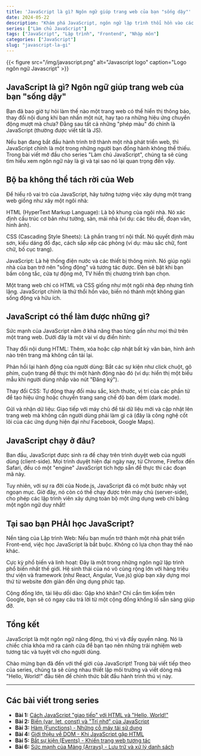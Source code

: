 ```yaml
---
title: 'JavaScript là gì? Ngôn ngữ giúp trang web của bạn "sống dậy"'
date: 2024-05-22
description: "Khám phá JavaScript, ngôn ngữ lập trình thổi hồn vào các trang web, biến chúng từ những tài liệu tĩnh thành các ứng dụng tương tác và sống động."
series: ["Làm chủ JavaScript"]
tags: ["JavaScript", "Lập trình", "Frontend", "Nhập môn"]
categories: ["JavaScript"]
slug: "javascript-la-gi"
---
```


{{< figure src="/img/javascript.png" alt="Javascript logo" caption="Logo ngôn ngữ Javascript" >}}

## JavaScript là gì? Ngôn ngữ giúp trang web của bạn "sống dậy"

Bạn đã bao giờ tự hỏi làm thế nào một trang web có thể hiển thị thông báo, thay đổi nội dung khi bạn nhấn một nút, hay tạo ra những hiệu ứng chuyển động mượt mà chưa? Đằng sau tất cả những "phép màu" đó chính là JavaScript (thường được viết tắt là JS).

Nếu bạn đang bắt đầu hành trình trở thành một nhà phát triển web, thì JavaScript chính là một trong những người bạn đồng hành không thể thiếu. Trong bài viết mở đầu cho series "Làm chủ JavaScript", chúng ta sẽ cùng tìm hiểu xem ngôn ngữ này là gì và tại sao nó lại quan trọng đến vậy.

## Bộ ba không thể tách rời của Web

Để hiểu rõ vai trò của JavaScript, hãy tưởng tượng việc xây dựng một trang web giống như xây một ngôi nhà:

HTML (HyperText Markup Language): Là bộ khung của ngôi nhà. Nó xác định cấu trúc cơ bản như tường, sàn, mái nhà (ví dụ: các tiêu đề, đoạn văn, hình ảnh).

CSS (Cascading Style Sheets): Là phần trang trí nội thất. Nó quyết định màu sơn, kiểu dáng đồ đạc, cách sắp xếp các phòng (ví dụ: màu sắc chữ, font chữ, bố cục trang).

JavaScript: Là hệ thống điện nước và các thiết bị thông minh. Nó giúp ngôi nhà của bạn trở nên "sống động" và tương tác được. Đèn sẽ bật khi bạn bấm công tắc, cửa tự động mở, TV hiển thị chương trình bạn chọn.

Một trang web chỉ có HTML và CSS giống như một ngôi nhà đẹp nhưng tĩnh lặng. JavaScript chính là thứ thổi hồn vào, biến nó thành một không gian sống động và hữu ích.

## JavaScript có thể làm được những gì?

Sức mạnh của JavaScript nằm ở khả năng thao túng gần như mọi thứ trên một trang web. Dưới đây là một vài ví dụ điển hình:

Thay đổi nội dung HTML: Thêm, xóa hoặc cập nhật bất kỳ văn bản, hình ảnh nào trên trang mà không cần tải lại.

Phản hồi lại hành động của người dùng: Bắt các sự kiện như click chuột, gõ phím, cuộn trang để thực thi một hành động nào đó (ví dụ: hiển thị một biểu mẫu khi người dùng nhấp vào nút "Đăng ký").

Thay đổi CSS: Tự động thay đổi màu sắc, kích thước, vị trí của các phần tử để tạo hiệu ứng hoặc chuyển trang sang chế độ ban đêm (dark mode).

Gửi và nhận dữ liệu: Giao tiếp với máy chủ để tải dữ liệu mới và cập nhật lên trang web mà không cần người dùng phải làm gì cả (đây là công nghệ cốt lõi của các ứng dụng hiện đại như Facebook, Google Maps).

## JavaScript chạy ở đâu?

Ban đầu, JavaScript được sinh ra để chạy trên trình duyệt web của người dùng (client-side). Mọi trình duyệt hiện đại ngày nay, từ Chrome, Firefox đến Safari, đều có một "engine" JavaScript tích hợp sẵn để thực thi các đoạn mã này.

Tuy nhiên, với sự ra đời của Node.js, JavaScript đã có một bước nhảy vọt ngoạn mục. Giờ đây, nó còn có thể chạy được trên máy chủ (server-side), cho phép các lập trình viên xây dựng toàn bộ một ứng dụng web chỉ bằng một ngôn ngữ duy nhất!

## Tại sao bạn PHẢI học JavaScript?

Nền tảng của Lập trình Web: Nếu bạn muốn trở thành một nhà phát triển Front-end, việc học JavaScript là bắt buộc. Không có lựa chọn thay thế nào khác.

Cực kỳ phổ biến và linh hoạt: Đây là một trong những ngôn ngữ lập trình phổ biến nhất thế giới. Hệ sinh thái của nó vô cùng rộng lớn với hàng triệu thư viện và framework (như React, Angular, Vue.js) giúp bạn xây dựng mọi thứ từ website đơn giản đến ứng dụng phức tạp.

Cộng đồng lớn, tài liệu dồi dào: Gặp khó khăn? Chỉ cần tìm kiếm trên Google, bạn sẽ có ngay câu trả lời từ một cộng đồng khổng lồ sẵn sàng giúp đỡ.

## Tổng kết

JavaScript là một ngôn ngữ năng động, thú vị và đầy quyền năng. Nó là chiếc chìa khóa mở ra cánh cửa để bạn tạo nên những trải nghiệm web tương tác và tuyệt vời cho người dùng.

Chào mừng bạn đã đến với thế giới của JavaScript! Trong bài viết tiếp theo của series, chúng ta sẽ cùng nhau thiết lập môi trường và viết dòng mã "Hello, World!" đầu tiên để chính thức bắt đầu hành trình thú vị này.

---

## Các bài viết trong series

- **Bài 1:** [Cách JavaScript "giao tiếp" với HTML và "Hello, World!"](./javascript-hello-world/)
- **Bài 2:** [Biến (var, let, const) và "Trí nhớ" của JavaScript](./javascript-bien-kieu-du-lieu/)
- **Bài 3:** [Hàm (Functions) - Những cỗ máy tái sử dụng](./javascript-ham-functions/)
- **Bài 4:** [Giới thiệu về DOM - Khi JavaScript gặp HTML](./javascript-dom-interaction/)
- **Bài 5:** [Bắt sự kiện (Events) - Khiến trang web tương tác](./javascript-events/)
- **Bài 6:** [Sức mạnh của Mảng (Arrays) - Lưu trữ và xử lý danh sách](./javascript-mang-arrays/)
